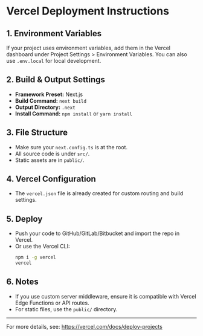 # Vercel Deployment Instructions

## 1. Environment Variables
If your project uses environment variables, add them in the Vercel dashboard under Project Settings > Environment Variables. You can also use `.env.local` for local development.

## 2. Build & Output Settings
- **Framework Preset:** Next.js
- **Build Command:** `next build`
- **Output Directory:** `.next`
- **Install Command:** `npm install` or `yarn install`

## 3. File Structure
- Make sure your `next.config.ts` is at the root.
- All source code is under `src/`.
- Static assets are in `public/`.

## 4. Vercel Configuration
- The `vercel.json` file is already created for custom routing and build settings.

## 5. Deploy
- Push your code to GitHub/GitLab/Bitbucket and import the repo in Vercel.
- Or use the Vercel CLI:
  ```sh
  npm i -g vercel
  vercel
  ```

## 6. Notes
- If you use custom server middleware, ensure it is compatible with Vercel Edge Functions or API routes.
- For static files, use the `public/` directory.

---
For more details, see: https://vercel.com/docs/deploy-projects
